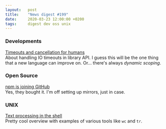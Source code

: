 ```yaml
---
layout:   post
title:    "News digest #199"
date:     2020-03-23 12:00:00 +0200
tags:     digest dev oss unix
---
```


### Developments

[Timeouts and cancellation for humans](https://vorpus.org/blog/timeouts-and-cancellation-for-humans/)<br/>
About handling IO timeouts in library API. I guess this will be the one thing that a new language can improve on. Or... there's always _dynamic scoping_.

### Open Source

[npm is joining GitHub](https://github.blog/2020-03-16-npm-is-joining-github/)<br/>
Yes, they bought it. I'm off setting up mirrors, just in case.

### UNIX

[Text processing in the shell](https://blog.balthazar-rouberol.com/text-processing-in-the-shell)<br/>
Pretty cool overview with examples of various tools like `wc` and `tr`.
